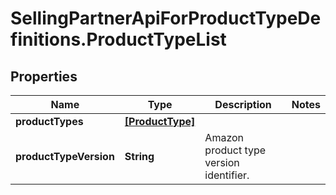 # SellingPartnerApiForProductTypeDefinitions.ProductTypeList

## Properties

Name | Type | Description | Notes
------------ | ------------- | ------------- | -------------
**productTypes** | [**[ProductType]**](ProductType.md) |  | 
**productTypeVersion** | **String** | Amazon product type version identifier. | 


